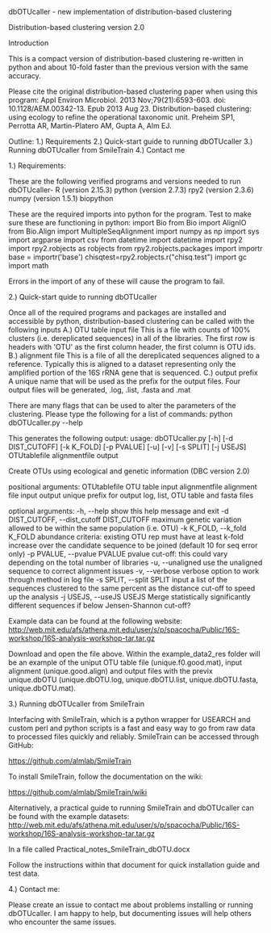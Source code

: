 dbOTUcaller - new implementation of distribution-based clustering

Distribution-based clustering version 2.0

Introduction

This is a compact version of distribution-based clustering re-written in python and about 10-fold faster than the previous version with the same accuracy.

Please cite the original distribution-based clustering paper when using this program:
Appl Environ Microbiol. 2013 Nov;79(21):6593-603. doi: 10.1128/AEM.00342-13. Epub 2013 Aug 23.
Distribution-based clustering: using ecology to refine the operational taxonomic unit.
Preheim SP1, Perrotta AR, Martin-Platero AM, Gupta A, Alm EJ.

Outline:
1.) Requirements
2.) Quick-start guide to running dbOTUcaller
3.) Running dbOTUcaller from SmileTrain
4.) Contact me

1.) Requirements:

These are the following verified programs and versions needed to run dbOTUcaller-
R (version 2.15.3)
python (version 2.7.3)
rpy2 (version 2.3.6)
numpy (version 1.5.1)
biopython

These are the required imports into python for the program. 
Test to make sure these are functioning in python:
import Bio
from Bio import AlignIO
from Bio.Align import MultipleSeqAlignment
import numpy as np
import sys
import argparse
import csv
from datetime import datetime
import rpy2
import rpy2.robjects as robjects
from rpy2.robjects.packages import importr
base = importr('base')
chisqtest=rpy2.robjects.r("chisq.test")
import gc
import math

Errors in the import of any of these will cause the program to fail.


2.) Quick-start quide to running dbOTUcaller

Once all of the required programs and packages are installed and accessible by python, distribution-based clustering can be called with the following inputs
A.) OTU table input file
    This is a file with counts of 100% clusters (i.e. dereplicated sequences) in all of the libraries. The first row is headers with 'OTU' as the first column header, the first column is OTU ids.
B.) alignment file
    This is a file of all the dereplicated sequences aligned to a reference. Typically this is aligned to a dataset representing only the amplified portion of the 16S rRNA gene that is sequenced.
C.) output prefix
    A unique name that will be used as the prefix for the output files. Four output files will be generated, .log, .list, .fasta and .mat

There are many flags that can be used to alter the parameters of the clustering. Please type the following for a list of commands:
python dbOTUcaller.py --help

This generates the following output:
usage: dbOTUcaller.py [-h] [-d DIST_CUTOFF] [-k K_FOLD] [-p PVALUE] [-u] [-v]
                      [-s SPLIT] [-j USEJS]
                      OTUtablefile alignmentfile output

Create OTUs using ecological and genetic information (DBC version 2.0)

positional arguments:
  OTUtablefile          OTU table input
  alignmentfile         alignment file input
  output                unique prefix for output log, list, OTU table and
                        fasta files

optional arguments:
  -h, --help            show this help message and exit
  -d DIST_CUTOFF, --dist_cutoff DIST_CUTOFF
                        maximum genetic variation allowed to be within the
                        same population (i.e. OTU)
  -k K_FOLD, --k_fold K_FOLD
                        abundance criteria: existing OTU rep must have at
                        least k-fold increase over the candidate sequence to
                        be joined (default 10 for seq error only)
  -p PVALUE, --pvalue PVALUE
                        pvalue cut-off: this could vary depending on the total
                        number of libraries
  -u, --unaligned       use the unaligned sequence to correct alignment issues
  -v, --verbose         verbose option to work through method in log file
  -s SPLIT, --split SPLIT
                        input a list of the sequences clustered to the same
                        percent as the distance cut-off to speed up the
                        analysis
  -j USEJS, --useJS USEJS
                        Merge statistically significantly different sequences
                        if below Jensen-Shannon cut-off?


Example data can be found at the following website:
http://web.mit.edu/afs/athena.mit.edu/user/s/p/spacocha/Public/16S-workshop/16S-analysis-workshop-tar.tar.gz

Download and open the file above. Within the example_data2_res folder will be an example of the uniput OTU table file (unique.f0.good.mat), input alignment (unique.good.align) and output files with the previx unique.dbOTU (unique.dbOTU.log, unique.dbOTU.list, unique.dbOTU.fasta, unique.dbOTU.mat).


3.) Running dbOTUcaller from SmileTrain

Interfacing with SmileTrain, which is a python wrapper for USEARCH and custom perl and python scripts is a fast and easy way to go from raw data to processed files quickly and reliably.
SmileTrain can be accessed through GitHub:

https://github.com/almlab/SmileTrain

To install SmileTrain, follow the documentation on the wiki:

https://github.com/almlab/SmileTrain/wiki

Alternatively, a practical guide to running SmileTrain and dbOTUcaller can be found with the example datasets:
http://web.mit.edu/afs/athena.mit.edu/user/s/p/spacocha/Public/16S-workshop/16S-analysis-workshop-tar.tar.gz

In a file called Practical_notes_SmileTrain_dbOTU.docx

Follow the instructions within that document for quick installation guide and test data.

4.) Contact me:

Please create an issue to contact me about problems installing or running dbOTUcaller. I am happy to help, but documenting issues will help others who encounter the same issues.
